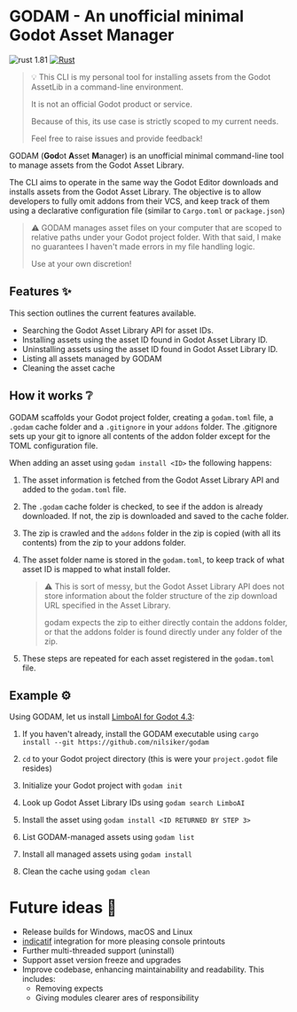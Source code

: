 # GODAM - An unofficial minimal Godot Asset Manager

![rust 1.81](https://img.shields.io/badge/rust-1.81-orange)
[![Rust](https://github.com/nilsiker/godam/actions/workflows/rust.yml/badge.svg)](https://github.com/nilsiker/godam/actions/workflows/rust.yml)

> 💡 This CLI is my personal tool for installing assets from the Godot AssetLib in a command-line environment.
>
> It is not an official Godot product or service.
> 
> Because of this, its use case is strictly scoped to my current needs.
>
> Feel free to raise issues and provide feedback!

GODAM (**God**ot **A**sset **M**anager) is an unofficial minimal command-line tool to manage assets from the Godot Asset Library. 

The CLI aims to operate in the same way the Godot Editor downloads and installs assets from the Godot Asset Library. The objective is to allow developers to fully omit addons from their VCS, and keep track of them using a declarative configuration file (similar to `Cargo.toml` or `package.json`)

> ⚠️ GODAM manages asset files on your computer that are scoped to relative paths under your Godot project folder. With that said, I make no guarantees I haven't made errors in my file handling logic.
>
> Use at your own discretion!

## Features ✨

This section outlines the current features available.

- Searching the Godot Asset Library API for asset IDs.
- Installing assets using the asset ID found in Godot Asset Library ID.
- Uninstalling assets using the asset ID found in Godot Asset Library ID.
- Listing all assets managed by GODAM
- Cleaning the asset cache
  
## How it works ❔

GODAM scaffolds your Godot project folder, creating a `godam.toml` file, a `.godam` cache folder and a `.gitignore` in your `addons` folder. The .gitignore sets up your git to ignore all contents of the addon folder except for the TOML configuration file.

When adding an asset using `godam install <ID>` the following happens:

1. The asset information is fetched from the Godot Asset Library API and added to the `godam.toml` file.

2. The `.godam` cache folder is checked, to see if the addon is already downloaded. If not, the zip is downloaded and saved to the cache folder.

3. The zip is crawled and the `addons` folder in the zip is copied (with all its contents) from the zip to your addons folder.

4. The asset folder name is stored in the `godam.toml`, to keep track of what asset ID is mapped to what install folder.
  
    > ⚠️ This is sort of messy, but the Godot Asset Library API does not store information about the folder structure of the zip download URL specified in the Asset Library. 
    > 
    > godam expects the zip to either directly contain the addons folder, or that the addons folder is found directly under any  folder of the zip.

5. These steps are repeated for each asset registered in the `godam.toml` file.


## Example ⚙️

Using GODAM, let us install [LimboAI for Godot 4.3](https://godotengine.org/asset-library/asset/3228):


1. If you haven't already, install the GODAM executable using `cargo install --git https://github.com/nilsiker/godam`

2. `cd` to your Godot project directory (this is were your `project.godot` file resides)   

3. Initialize your Godot project with `godam init`

4. Look up Godot Asset Library IDs using `godam search LimboAI`

5. Install the asset using `godam install <ID RETURNED BY STEP 3>`

6. List GODAM-managed assets using `godam list`
 
7. Install all managed assets using `godam install`
  
8. Clean the cache using `godam clean` 


# Future ideas 🔮

- Release builds for Windows, macOS and Linux
- [indicatif](https://github.com/console-rs/indicatif) integration for more pleasing console printouts
- Further multi-threaded support (uninstall)
- Support asset version freeze and upgrades
- Improve codebase, enhancing maintainability and readability. This includes:
  - Removing expects
  - Giving modules clearer ares of responsibility
